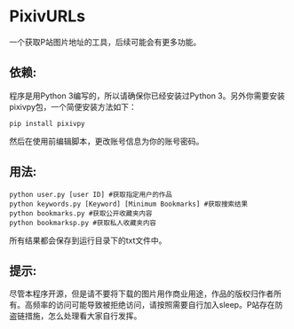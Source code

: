 # PixivURLs
一个获取P站图片地址的工具，后续可能会有更多功能。

## 依赖:
程序是用Python 3编写的，所以请确保你已经安装过Python 3。另外你需要安装pixivpy包，一个简便安装方法如下：
```
pip install pixivpy
```
然后在使用前编辑脚本，更改账号信息为你的账号密码。

## 用法:
```
python user.py [user ID] #获取指定用户的作品
python keywords.py [Keyword] [Minimum Bookmarks] #获取搜索结果
python bookmarks.py #获取公开收藏夹内容
python bookmarksp.py #获取私人收藏夹内容
```
所有结果都会保存到运行目录下的txt文件中。

## 提示:
尽管本程序开源，但是请不要将下载的图片用作商业用途，作品的版权归作者所有。高频率的访问可能导致被拒绝访问，请按照需要自行加入sleep。P站存在防盗链措施，怎么处理看大家自行发挥。

